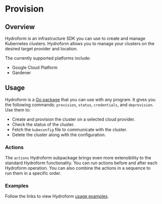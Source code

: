 # Provision

## Overview

Hydroform is an infrastructure SDK you can use to create and manage Kubernetes clusters. Hydroform allows you to manage your clusters on the desired target provider and location. 

The currently supported platforms include:

- Google Cloud Platform
- Gardener

## Usage

Hydroform is a [Go package](https://godoc.org/github.com/kyma-incubator/hydroform) that you can use with any program. It gives you the following commands: `provision`, `status`, `credentials`, and `deprovision`. Use them to:

- Create and provision the cluster on a selected cloud provider.
- Check the status of the cluster.
- Fetch the `kubeconfig` file to communicate with the cluster.
- Delete the cluster along with the configuration. 

### Actions 

The `actions` Hydroform subpackage brings even more extensibility to the standard Hydroform functionality. You can run actions before and after each Hydroform operation. You can also combine the actions in a sequence to run them in a specific order.

### Examples

Follow the links to view Hydroform [usage examples](./examples/README.md).
